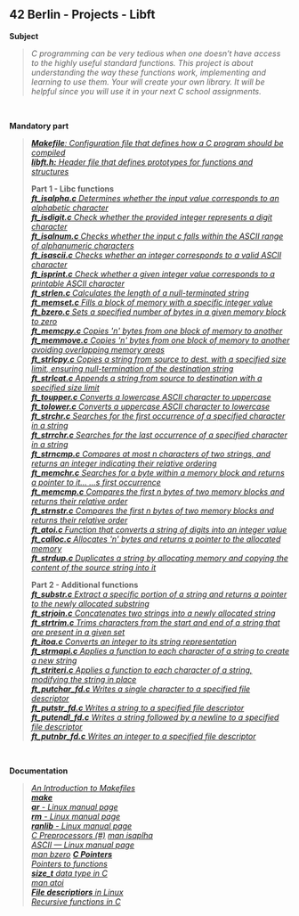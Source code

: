 ## 42 Berlin - Projects - Libft

**Subject**
>_C programming can be very tedious when one doesn’t have access to the highly useful standard functions.
>This project is about understanding the way these functions work, implementing and learning to use them.
>Your will create your own library. It will be helpful since you will use it in your next C school assignments._
>

<br>

**Mandatory part** 
> _[**Makefile**: Configuration file that defines how a C program should be compiled](https://github.com/Tarcisio2code/42Berlin/blob/master/Projects/Libft/files/Makefile)_   
> _[**libft.h:** Header file that defines prototypes for functions and structures](https://github.com/Tarcisio2code/42Berlin/blob/master/Projects/Libft/files/libft.h)_
>
> **Part 1 - Libc functions**   
> _[**ft_isalpha.c** Determines whether the input value corresponds to an alphabetic character](https://github.com/Tarcisio2code/42Berlin/blob/master/Projects/Libft/files/ft_isalpha.c)_    
> _[**ft_isdigit.c** Check whether the provided integer represents a digit character](https://github.com/Tarcisio2code/42Berlin/blob/master/Projects/Libft/files/ft_isdigit.c)_    
> _[**ft_isalnum.c** Checks whether the input c falls within the ASCII range of alphanumeric characters](https://github.com/Tarcisio2code/42Berlin/blob/master/Projects/Libft/files/ft_isalnum.c)_    
> _[**ft_isascii.c** Checks whether an integer corresponds to a valid ASCII character](https://github.com/Tarcisio2code/42Berlin/blob/master/Projects/Libft/files/ft_isascii.c)_    
> _[**ft_isprint.c** Check whether a given integer value corresponds to a printable ASCII character](https://github.com/Tarcisio2code/42Berlin/blob/master/Projects/Libft/files/ft_isprint.c)_    
> _[**ft_strlen.c** Calculates the length of a null-terminated string](https://github.com/Tarcisio2code/42Berlin/blob/master/Projects/Libft/files/ft_strlen.c)_   
> _[**ft_memset.c** Fills a block of memory with a specific integer value](https://github.com/Tarcisio2code/42Berlin/blob/master/Projects/Libft/files/ft_memset.c)_   
> _[**ft_bzero.c** Sets a specified number of bytes in a given memory block to zero](https://github.com/Tarcisio2code/42Berlin/blob/master/Projects/Libft/files/ft_bzero.c)_   
> _[**ft_memcpy.c** Copies 'n' bytes from one block of memory to another](https://github.com/Tarcisio2code/42Berlin/blob/master/Projects/Libft/files/ft_memcpy.c)_   
> _[**ft_memmove.c** Copies 'n' bytes from one block of memory to another avoiding overlapping memory areas](https://github.com/Tarcisio2code/42Berlin/blob/master/Projects/Libft/files/ft_memmove.c)_   
> _[**ft_strlcpy.c** Copies a string from source to dest. with a specified size limit, ensuring null-termination of the destination string](https://github.com/Tarcisio2code/42Berlin/blob/master/Projects/Libft/files/ft_strlcpy.c)_    
> _[**ft_strlcat.c** Appends a string from source to destination with a specified size limit](https://github.com/Tarcisio2code/42Berlin/blob/master/Projects/Libft/files/ft_strlcat.c)_    
> _[**ft_toupper.c** Converts a lowercase ASCII character to uppercase](https://github.com/Tarcisio2code/42Berlin/blob/master/Projects/Libft/files/ft_toupper.c)_    
> _[**ft_tolower.c** Converts a uppercase ASCII character to lowercase](https://github.com/Tarcisio2code/42Berlin/blob/master/Projects/Libft/files/ft_tolower.c)_    
> _[**ft_strchr.c** Searches for the first occurrence of a specified character in a string](https://github.com/Tarcisio2code/42Berlin/blob/master/Projects/Libft/files/ft_strchr.c)_    
> _[**ft_strrchr.c** Searches for the last occurrence of a specified character in a string](https://github.com/Tarcisio2code/42Berlin/blob/master/Projects/Libft/files/ft_strrchr.c)_    
> _[**ft_strncmp.c** Compares at most n characters of two strings, and returns an integer indicating their relative ordering](https://github.com/Tarcisio2code/42Berlin/blob/master/Projects/Libft/files/ft_strncmp.c)_    
> _[**ft_memchr.c** Searches for a byte within a memory block and returns a pointer to it…
…s first occurrence](https://github.com/Tarcisio2code/42Berlin/blob/master/Projects/Libft/files/ft_memchr.c)_    
> _[**ft_memcmp.c** Compares the first n bytes of two memory blocks and returns their relative order](https://github.com/Tarcisio2code/42Berlin/blob/master/Projects/Libft/files/ft_memcmp.c)_    
> _[**ft_strnstr.c** Compares the first n bytes of two memory blocks and returns their relative order](https://github.com/Tarcisio2code/42Berlin/blob/master/Projects/Libft/files/ft_strnstr.c)_    
> _[**ft_atoi.c** Function that converts a string of digits into an integer value](https://github.com/Tarcisio2code/42Berlin/blob/master/Projects/Libft/files/ft_atoi.c)_    
> _[**ft_calloc.c** Allocates 'n' bytes and returns a pointer to the allocated memory](https://github.com/Tarcisio2code/42Berlin/blob/master/Projects/Libft/files/ft_calloc.c)_   
> _[**ft_strdup.c** Duplicates a string by allocating memory and copying the content of the source string into it](https://github.com/Tarcisio2code/42Berlin/blob/master/Projects/Libft/files/ft_strdup.c)_    
>    
> **Part 2 - Additional functions**    
> _[**ft_substr.c** Extract a specific portion of a string and returns a pointer to the newly allocated substring](https://github.com/Tarcisio2code/42Berlin/blob/master/Projects/Libft/files/ft_substr.c)_    
> _[**ft_strjoin.c** Concatenates two strings into a newly allocated string](https://github.com/Tarcisio2code/42Berlin/blob/master/Projects/Libft/files/ft_strjoin.c)_    
> _[**ft_strtrim.c** Trims characters from the start and end of a string that are present in a given set](https://github.com/Tarcisio2code/42Berlin/blob/master/Projects/Libft/files/ft_strtrim.c)_    
> _[**ft_itoa.c** Converts an integer to its string representation](https://github.com/Tarcisio2code/42Berlin/blob/master/Projects/Libft/files/ft_itoa.c)_    
> _[**ft_strmapi.c** Applies a function to each character of a string to create a new string](https://github.com/Tarcisio2code/42Berlin/blob/master/Projects/Libft/files/ft_strmapi.c)_    
> _[**ft_striteri.c** Applies a function to each character of a string, modifying the string in place](https://github.com/Tarcisio2code/42Berlin/blob/master/Projects/Libft/files/ft_striteri.c)_    
> _[**ft_putchar_fd.c** Writes a single character to a specified file descriptor](https://github.com/Tarcisio2code/42Berlin/blob/master/Projects/Libft/files/ft_putchar_fd.c)_    
> _[**ft_putstr_fd.c** Writes a string to a specified file descriptor](https://github.com/Tarcisio2code/42Berlin/blob/master/Projects/Libft/files/ft_putstr_fd.c)_    
> _[**ft_putendl_fd.c** Writes a string followed by a newline to a specified file descriptor](https://github.com/Tarcisio2code/42Berlin/blob/master/Projects/Libft/files/ft_putendl_fd.c)_    
> _[**ft_putnbr_fd.c** Writes an integer to a specified file descriptor](https://github.com/Tarcisio2code/42Berlin/blob/master/Projects/Libft/files/ft_putnbr_fd.c)_    

<br>

**Documentation**
>_[An Introduction to Makefiles](https://www.gnu.org/software/make/manual/html_node/Introduction.html)_    
>_[**make**](https://www.gnu.org/software/make/manual/make.html)_   
>_[**ar** - Linux manual page](https://man7.org/linux/man-pages/man1/ar.1.html)_   
>_[**rm** - Linux manual page](https://man7.org/linux/man-pages/man1/rm.1.html)_   
>_[**ranlib** - Linux manual page](https://man7.org/linux/man-pages/man1/ranlib.1.html)_   
>_[C Preprocessors (#)](https://www.geeksforgeeks.org/cc-preprocessors/)_
>_[man isaplha](https://man7.org/linux/man-pages/man3/isspace.3.html)_   
>_[ASCII — Linux manual page](https://man7.org/linux/man-pages/man7/ascii.7.html)_  
>_[man bzero](https://man7.org/linux/man-pages/man3/bzero.3.html)_
>_[**C Pointers**](https://www.geeksforgeeks.org/c-pointers/)_     
>_[Pointers to functions](https://www.ibm.com/docs/en/zos/3.1.0?topic=functions-pointers)_    
>_[**size_t** data type in C](https://www.geeksforgeeks.org/size_t-data-type-c-language/)_    
>_[man atoi](https://man7.org/linux/man-pages/man3/atoi.3.html)_    
>_[**File descriptiors** in Linux](https://en.wikipedia.org/wiki/File_descriptor)_    
>_[Recursive functions in C](https://www.geeksforgeeks.org/c-recursion/)_   
